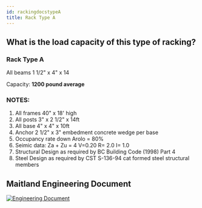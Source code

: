 ```yaml
---
id: rackingdocstypeA
title: Rack Type A
---
```


## What is the load capacity of this type of racking?

### Rack Type A

All beams 1 1/2" x 4" x 14

Capacity: **1200 pound average**

### NOTES:
1. All frames 40" x 18' high
2. All posts 3" x 2 1/2" x 14ft
3. All base 4" x 4" x 10ft
4. Anchor 2 1/2" x 3" embedment concrete wedge per base
5. Occupancy rate down Arolo = 80%
6. Seimic data: Za + Zu = 4 V=0.20 R= 2.0 I= 1.0
7. Structural Design as required by BC Building Code (1998) Part 4
8. Steel Design as required by CST S-136-94 cat formed steel structural members

## Maitland Engineering Document
[![Engineering Document](https://static.wixstatic.com/media/e64ace_9f034b4c398a40dd912e0d61fc0c6716~mv2.png)](https://e64ace98-5264-4db2-9ddf-3f222fdd5759.usrfiles.com/ugd/e64ace_9454682209e84c3d80e0baca154232c4.pdf)